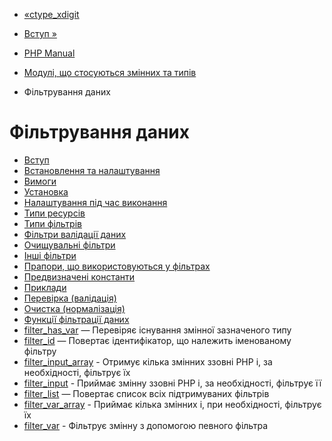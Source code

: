 - [«ctype_xdigit](function.ctype-xdigit.md)
- [Вступ »](intro.filter.md)

- [PHP Manual](index.md)
- [Модулі, що стосуються змінних та типів](refs.basic.vartype.md)
- Фільтрування даних

# Фільтрування даних

- [Вступ](intro.filter.md)
- [Встановлення та налаштування](filter.setup.md)
- [Вимоги](filter.requirements.md)
- [Установка](filter.installation.md)
- [Налаштування під час виконання](filter.configuration.md)
- [Типи ресурсів](filter.resources.md)
- [Типи фільтрів](filter.filters.md)
- [Фільтри валідації даних](filter.filters.validate.md)
- [Очищувальні фільтри](filter.filters.sanitize.md)
- [Інші фільтри](filter.filters.misc.md)
- [Прапори, що використовуються у фільтрах](filter.filters.flags.md)
- [Предвизначені константи](filter.constants.md)
- [Приклади](filter.examples.md)
- [Перевірка (валідація)](filter.examples.validation.md)
- [Очистка (нормалізація)](filter.examples.sanitization.md)
- [Функції фільтрації даних](ref.filter.md)
- [filter_has_var](function.filter-has-var.md) — Перевіряє
існування змінної зазначеного типу
- [filter_id](function.filter-id.md) — Повертає ідентифікатор,
що належить іменованому фільтру
- [filter_input_array](function.filter-input-array.md) -
Отримує кілька змінних ззовні PHP і, за необхідності,
фільтрує їх
- [filter_input](function.filter-input.md) - Приймає
змінну ззовні PHP і, за необхідності, фільтрує її
- [filter_list](function.filter-list.md) — Повертає список
всіх підтримуваних фільтрів
- [filter_var_array](function.filter-var-array.md) - Приймає
кілька змінних і, при необхідності, фільтрує їх
- [filter_var](function.filter-var.md) - Фільтрує змінну з
допомогою певного фільтра
